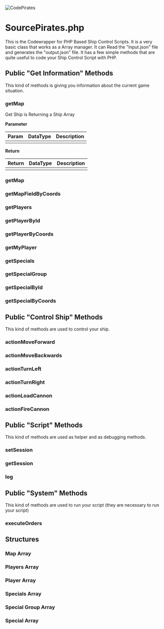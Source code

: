 ![CodePirates](https://github.com/rushpuppych/GitPirates/blob/master/app/assets/images/gui/logo_big.png?raw=true)

# SourcePirates.php #
This is the Codewrapper for PHP Based Ship Control Scripts. It is a very basic class that works as a Array manager. It can Read the "Input.json" file and generates the "output.json" file. It has a few simple methods that are quite useful to code your Ship Control Script with PHP.

## Public "Get Information" Methods ##
This kind of methods is giving you information about the current game situation.

### getMap ###
Get Ship is Returning a Ship Array

__Parameter__

| Param  | DataType | Description |
|--------|----------|-------------|
|        |          |             |

__Return__

| Return | DataType | Description |
|--------|----------|-------------|
|        |          |             |

### getMap ###
### getMapFieldByCoords ###
### getPlayers ###
### getPlayerById ###
### getPlayerByCoords ###
### getMyPlayer ###
### getSpecials ###
### getSpecialGroup ###
### getSpecialById ###
### getSpecialByCoords ###

## Public "Control Ship" Methods ##
This kind of methods are used to control your ship.

### actionMoveForward ###
### actionMoveBackwards ###
### actionTurnLeft ###
### actionTurnRight ###
### actionLoadCannon ###
### actionFireCannon ###

## Public "Script" Methods ##
This kind of methods are used as helper and as debugging methods.
### setSession ###
### getSession ###
### log ###

## Public "System" Methods ##
This kind of methods are used to run your script (they are necessary to run your script)
### executeOrders ###







## Structures ##
### Map Array  ###

### Players Array ###
### Player Array ###

### Specials Array ###
### Special Group Array ###
### Special Array ###

